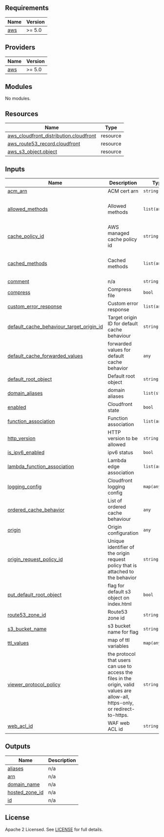 ## Requirements

| Name | Version |
|------|---------|
| <a name="requirement_aws"></a> [aws](#requirement\_aws) | >= 5.0 |

## Providers

| Name | Version |
|------|---------|
| <a name="provider_aws"></a> [aws](#provider\_aws) | >= 5.0 |

## Modules

No modules.

## Resources

| Name | Type |
|------|------|
| [aws_cloudfront_distribution.cloudfront](https://registry.terraform.io/providers/hashicorp/aws/latest/docs/resources/cloudfront_distribution) | resource |
| [aws_route53_record.cloudfront](https://registry.terraform.io/providers/hashicorp/aws/latest/docs/resources/route53_record) | resource |
| [aws_s3_object.object](https://registry.terraform.io/providers/hashicorp/aws/latest/docs/resources/s3_object) | resource |

## Inputs

| Name | Description | Type | Default | Required |
|------|-------------|------|---------|:--------:|
| <a name="input_acm_arn"></a> [acm\_arn](#input\_acm\_arn) | ACM cert arn | `string` | `""` | no |
| <a name="input_allowed_methods"></a> [allowed\_methods](#input\_allowed\_methods) | Allowed methods | `list(any)` | <pre>[<br>  "GET",<br>  "HEAD"<br>]</pre> | no |
| <a name="input_cache_policy_id"></a> [cache\_policy\_id](#input\_cache\_policy\_id) | AWS managed cache policy id | `string` | `""` | no |
| <a name="input_cached_methods"></a> [cached\_methods](#input\_cached\_methods) | Cached methods | `list(any)` | <pre>[<br>  "GET",<br>  "HEAD"<br>]</pre> | no |
| <a name="input_comment"></a> [comment](#input\_comment) | n/a | `string` | `" "` | no |
| <a name="input_compress"></a> [compress](#input\_compress) | Compress file | `bool` | `false` | no |
| <a name="input_custom_error_response"></a> [custom\_error\_response](#input\_custom\_error\_response) | Custom error response | `list(any)` | `[]` | no |
| <a name="input_default_cache_behaviour_target_origin_id"></a> [default\_cache\_behaviour\_target\_origin\_id](#input\_default\_cache\_behaviour\_target\_origin\_id) | Target origin ID for default cache behaviour | `string` | n/a | yes |
| <a name="input_default_cache_forwarded_values"></a> [default\_cache\_forwarded\_values](#input\_default\_cache\_forwarded\_values) | forwarded values for default cache behavior | `any` | `{}` | no |
| <a name="input_default_root_object"></a> [default\_root\_object](#input\_default\_root\_object) | Default root object | `string` | `"index.html"` | no |
| <a name="input_domain_aliases"></a> [domain\_aliases](#input\_domain\_aliases) | domain aliases | `list(string)` | `null` | no |
| <a name="input_enabled"></a> [enabled](#input\_enabled) | Cloudfront state | `bool` | `true` | no |
| <a name="input_function_association"></a> [function\_association](#input\_function\_association) | Function association | `list(any)` | `[]` | no |
| <a name="input_http_version"></a> [http\_version](#input\_http\_version) | HTTP version to be allowed | `string` | `"http2"` | no |
| <a name="input_is_ipv6_enabled"></a> [is\_ipv6\_enabled](#input\_is\_ipv6\_enabled) | ipv6 status | `bool` | `false` | no |
| <a name="input_lambda_function_association"></a> [lambda\_function\_association](#input\_lambda\_function\_association) | Lambda edge association | `list(any)` | `[]` | no |
| <a name="input_logging_config"></a> [logging\_config](#input\_logging\_config) | Cloudfront logging config | `map(any)` | `{}` | no |
| <a name="input_ordered_cache_behavior"></a> [ordered\_cache\_behavior](#input\_ordered\_cache\_behavior) | List of ordered cache behaviour | `any` | `[]` | no |
| <a name="input_origin"></a> [origin](#input\_origin) | Origin configuration | `any` | n/a | yes |
| <a name="input_origin_request_policy_id"></a> [origin\_request\_policy\_id](#input\_origin\_request\_policy\_id) | Unique identifier of the origin request policy that is attached to the behavior | `string` | `""` | no |
| <a name="input_put_default_root_object"></a> [put\_default\_root\_object](#input\_put\_default\_root\_object) | flag for default s3 object on index.html | `bool` | `false` | no |
| <a name="input_route53_zone_id"></a> [route53\_zone\_id](#input\_route53\_zone\_id) | Route53 zone id | `string` | `""` | no |
| <a name="input_s3_bucket_name"></a> [s3\_bucket\_name](#input\_s3\_bucket\_name) | s3 bucket name for flag | `string` | `""` | no |
| <a name="input_ttl_values"></a> [ttl\_values](#input\_ttl\_values) | map of ttl variables | `map(any)` | `{}` | no |
| <a name="input_viewer_protocol_policy"></a> [viewer\_protocol\_policy](#input\_viewer\_protocol\_policy) | the protocol that users can use to access the files in the origin, valid values are allow-all, https-only, or redirect-to-https. | `string` | `"redirect-to-https"` | no |
| <a name="input_web_acl_id"></a> [web\_acl\_id](#input\_web\_acl\_id) | WAF web ACL id | `string` | `""` | no |

## Outputs

| Name | Description |
|------|-------------|
| <a name="output_aliases"></a> [aliases](#output\_aliases) | n/a |
| <a name="output_arn"></a> [arn](#output\_arn) | n/a |
| <a name="output_domain_name"></a> [domain\_name](#output\_domain\_name) | n/a |
| <a name="output_hosted_zone_id"></a> [hosted\_zone\_id](#output\_hosted\_zone\_id) | n/a |
| <a name="output_id"></a> [id](#output\_id) | n/a |

## License

Apache 2 Licensed. See [LICENSE](https://github.com/TechHoldingLLC/terraform-aws-cloudfront/blob/main/LICENSE) for full details.
